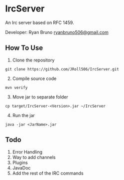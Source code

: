 # IrcServer
An Irc server based on RFC 1459. 

Developer: Ryan Bruno <ryanbruno506@gmail.com>
## How To Use
1) Clone the repository
```
git clone https://github.com/JRoll506/IrcServer.git
```
2) Compile source code 
```
mvn verify
```
3) Move jar to separate folder
```
cp target/IrcServer-<Version>.jar ~/IrcServer
```
4) Run the jar
```
java -jar <JarName>.jar
```
## Todo
1. Error Handling
2. Way to add channels
3. Plugins
4. JavaDoc
5. Add the rest of the IRC commands
